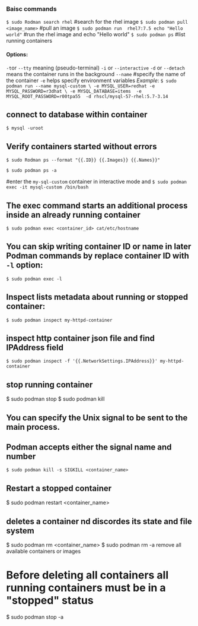 
### Baisc commands
`$ sudo Rodman search rhel` #search for the rhel image
`$ sudo podman pull <image_name>` #pull an image
`$ sudo podman run  rhel7:7.5 echo "Hello world"` #run the rhel image and echo "Hello world"
`$ sudo podman ps` #list running containers
#### Options:
`-t`or  `--tty` meaning (pseudo-terminal) 
`-i` or `--interactive` 
`-d` or `--detach` means the container runs in the background
`--name` #specify the name of the container
`-e` helps specify environment variables
_Example_: 
`$ sudo podman run --name mysql-custom \
	-e MYSQL_USER=redhat -e MYSQL_PASSWORD=r3dhat \
	-e MYSQL_DATABASE=items  -e MYSQL_ROOT_PASSWORD=r00tpa55 
	-d rhscl/mysql-57-rhel:5.7-3.14`

## connect to database within container
`$ mysql -uroot`

## Verify containers started without errors
`$ sudo Rodman ps --format "{{.ID}} {{.Images}} {{.Names}}"`

`$ sudo podman ps -a`

 #enter the `my-sql-custom` container in interactive mode and
`$ sudo podman exec -it mysql-custom /bin/bash`

## The exec command starts an additional process inside an already running container
`$ sudo podman exec <container_id> cat/etc/hostname`


## You can skip writing container ID or name in later Podman commands by replace container ID with `-l` option:

`$ sudo podman exec -l`

## Inspect lists metadata about running or stopped container:
`$ sudo podman inspect my-httpd-container`

## inspect http container json file and find IPAddress field
`$ sudo podman inspect -f '{{.NetworkSettings.IPAddress}}' my-httpd-container`

## stop running container
$ sudo podman stop <container>
$ sudo podman kill <container>

## You can specify the Unix signal to be sent to the main process. 
## Podman accepts either the signal name and number

`$ sudo podman kill -s SIGKILL <container_name>`

## Restart a stopped container
$ sudo podman restart <container_name>

## deletes a container nd discordes its state and file system
$ sudo podman rm <container_name>
$ sudo podman rm -a remove all available containers or images

# Before deleting all containers all running containers must be in a "stopped" status
$ sudo podman stop -a
